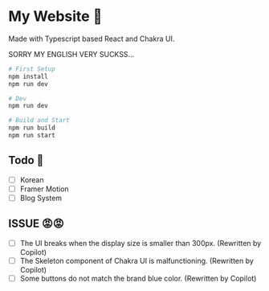 # My Website 📘

Made with Typescript based React and Chakra UI.

SORRY MY ENGLISH VERY SUCKSS...

```bash
# First Setup
npm install
npm run dev

# Dev
npm run dev

# Build and Start
npm run build
npm run start
```

## Todo 💎

- [ ] Korean
- [ ] Framer Motion
- [ ] Blog System

## ISSUE 😡😡

- [ ] The UI breaks when the display size is smaller than 300px. (Rewritten by Copilot)
- [ ] The Skeleton component of Chakra UI is malfunctioning. (Rewritten by Copilot)
- [ ] Some buttons do not match the brand blue color. (Rewritten by Copilot)
